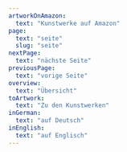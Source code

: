 ```yaml
---
artworkOnAmazon:
  text: "Kunstwerke auf Amazon"
page:
  text: "seite"
  slug: "seite"
nextPage:
  text: "nächste Seite"
previousPage:
  text: "vorige Seite"
overview:
  text: "Übersicht"
toArtwork:
  text: "Zu den Kunstwerken"
inGerman:
  text: "auf Deutsch"
inEnglish:
  text: "auf Englisch"
---
```

